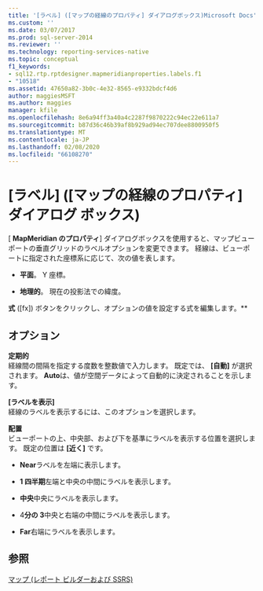 ```yaml
---
title: '[ラベル] ([マップの経線のプロパティ] ダイアログボックス)Microsoft Docs'
ms.custom: ''
ms.date: 03/07/2017
ms.prod: sql-server-2014
ms.reviewer: ''
ms.technology: reporting-services-native
ms.topic: conceptual
f1_keywords:
- sql12.rtp.rptdesigner.mapmeridianproperties.labels.f1
- "10518"
ms.assetid: 47650a82-3b0c-4e32-8565-e9332bdcf4d6
author: maggiesMSFT
ms.author: maggies
manager: kfile
ms.openlocfilehash: 8e6a94ff3a40a4c2287f9870222c94ec22e611a7
ms.sourcegitcommit: b87d36c46b39af8b929ad94ec707dee8800950f5
ms.translationtype: MT
ms.contentlocale: ja-JP
ms.lasthandoff: 02/08/2020
ms.locfileid: "66108270"
---
```

# <a name="map-meridian-properties-dialog-box-labels"></a>[ラベル] ([マップの経線のプロパティ] ダイアログ ボックス)
  [ **MapMeridian のプロパティ**] ダイアログボックスを使用すると、マップビューポートの垂直グリッドのラベルオプションを変更できます。 経線は、ビューポートに指定された座標系に応じて、次の値を表します。  
  
-   **平面**。 Y 座標。  
  
-   **地理的**。 現在の投影法での緯度。  
  
 
  **式** ([fx]) ボタンをクリックし、オプションの値を設定する式を編集します。**  
  
## <a name="options"></a>オプション  
 **定期的**  
 経線間の間隔を指定する度数を整数値で入力します。 既定では、 **[自動]** が選択されます。 **Auto**は、値が空間データによって自動的に決定されることを示します。  
  
 **[ラベルを表示]**  
 経線のラベルを表示するには、このオプションを選択します。  
  
 **配置**  
 ビューポートの上、中央部、および下を基準にラベルを表示する位置を選択します。 既定の位置は **[近く]** です。  
  
-   **Near**ラベルを左端に表示します。  
  
-   **1 四半期**左端と中央の中間にラベルを表示します。  
  
-   **中央**中央にラベルを表示します。  
  
-   4**分の 3**中央と右端の中間にラベルを表示します。  
  
-   **Far**右端にラベルを表示します。  
  
## <a name="see-also"></a>参照  
 [マップ (レポート ビルダーおよび SSRS)](report-design/maps-report-builder-and-ssrs.md)  
  
  
